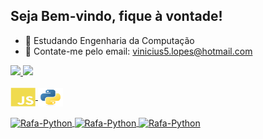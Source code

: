 ## Seja Bem-vindo, fique à vontade!

- 🌱 Estudando Engenharia da Computação 
- 💬 Contate-me pelo email: vinicius5.lopes@hotmail.com

<div>
  <a href="https://github.com/Vinelo0">
  <img height="175em" src="https://github-readme-stats.vercel.app/api?username=Vinelo0&show_icons=true&theme=blueberry&include_all_commits=true&count_private=true"/>
  <img height="175em" src="https://github-readme-stats.vercel.app/api/top-langs/?username=Vinelo0&layout=compact&langs_count=16&theme=vue-dark"/>
</div>
<div style="display: inline_block"><br>
  <img align="center" alt="Rafa-Js" height="30" width="40" src="https://raw.githubusercontent.com/devicons/devicon/master/icons/javascript/javascript-plain.svg">
  <img align="center" alt="Rafa-Python" height="30" width="40" src="https://raw.githubusercontent.com/devicons/devicon/master/icons/python/python-original.svg">
</div> </br>
<div style="display: inline_block>
  <img align="center" alt="Rafa-Python" height="28" width="85" src="https://img.shields.io/badge/React_Native-20232A?style=for-the-badge&logo=react&logoColor=61DAFB">
  <img align="center" alt="Rafa-Python" height="28" width="85" src="https://img.shields.io/badge/C-00599C?style=for-the-badge&logo=c&logoColor=white">
  <img align="center" alt="Rafa-Python" height="28" width="85" src="https://img.shields.io/badge/React_Native-20232A?style=for-the-badge&logo=react&logoColor=61DAFB">
  <img align="center" alt="Rafa-Python" height="28" width="85" src="https://img.shields.io/badge/MySQL-00000F?style=for-the-badge&logo=mysql&logoColor=white">
</div>

